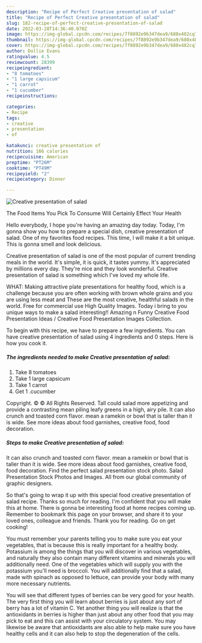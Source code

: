 ```yaml
---
description: "Recipe of Perfect Creative presentation of salad"
title: "Recipe of Perfect Creative presentation of salad"
slug: 182-recipe-of-perfect-creative-presentation-of-salad
date: 2022-03-28T14:36:40.070Z
image: https://img-global.cpcdn.com/recipes/7f8892e9b347dea9/680x482cq70/creative-presentation-of-salad-recipe-main-photo.jpg
thumbnail: https://img-global.cpcdn.com/recipes/7f8892e9b347dea9/680x482cq70/creative-presentation-of-salad-recipe-main-photo.jpg
cover: https://img-global.cpcdn.com/recipes/7f8892e9b347dea9/680x482cq70/creative-presentation-of-salad-recipe-main-photo.jpg
author: Dollie Evans
ratingvalue: 4.5
reviewcount: 28399
recipeingredient:
- "8 tomatoes"
- "1 large capsicum"
- "1 carrot"
- "1 cucumber"
recipeinstructions:

categories:
- Recipe
tags:
- creative
- presentation
- of

katakunci: creative presentation of 
nutrition: 166 calories
recipecuisine: American
preptime: "PT26M"
cooktime: "PT49M"
recipeyield: "2"
recipecategory: Dinner

---
```



![Creative presentation of salad](https://img-global.cpcdn.com/recipes/7f8892e9b347dea9/680x482cq70/creative-presentation-of-salad-recipe-main-photo.jpg)

The Food Items You Pick To Consume Will Certainly Effect Your Health

Hello everybody, I hope you're having an amazing day today. Today, I'm gonna show you how to prepare a special dish, creative presentation of salad. One of my favorites food recipes. This time, I will make it a bit unique. This is gonna smell and look delicious.

Creative presentation of salad is one of the most popular of current trending meals in the world. It's simple, it is quick, it tastes yummy. It's appreciated by millions every day. They're nice and they look wonderful. Creative presentation of salad is something which I've loved my whole life.

WHAT: Making attractive plate presentations for healthy food, which is a challenge because you are often working with brown whole grains and you are using less meat and These are the most creative, healthful salads in the world. Free for commercial use High Quality Images. Today i bring to you unique ways to make a salad interesting!! Amazing n Funny Creative Food Presentation Ideas / Creative Food Presentation Images Collection.


To begin with this recipe, we have to prepare a few ingredients. You can have creative presentation of salad using 4 ingredients and 0 steps. Here is how you cook it.

<!--inarticleads1-->

##### The ingredients needed to make Creative presentation of salad:

1. Take 8 tomatoes
1. Take 1 large capsicum
1. Take 1 carrot
1. Get 1 .cucumber


Copyright. © © All Rights Reserved. Tall could salad more appetizing and provide a contrasting mean piling leafy greens in a high, airy pile. It can also crunch and toasted corn flavor. mean a ramekin or bowl that is taller than it is wide. See more ideas about food garnishes, creative food, food decoration. 

<!--inarticleads2-->

##### Steps to make Creative presentation of salad:



It can also crunch and toasted corn flavor. mean a ramekin or bowl that is taller than it is wide. See more ideas about food garnishes, creative food, food decoration. Find the perfect salad presentation stock photo. Salad Presentation Stock Photos and Images. All from our global community of graphic designers. 

So that's going to wrap it up with this special food creative presentation of salad recipe. Thanks so much for reading. I'm confident that you will make this at home. There is gonna be interesting food at home recipes coming up. Remember to bookmark this page on your browser, and share it to your loved ones, colleague and friends. Thank you for reading. Go on get cooking!

You must remember your parents telling you to make sure you eat your vegetables, that is because this is really important for a healthy body. Potassium is among the things that you will discover in various vegetables, and naturally they also contain many different vitamins and minerals you will additionally need. One of the vegetables which will supply you with the potassium you'll need is broccoli. You will additionally find that a salad, made with spinach as opposed to lettuce, can provide your body with many more necessary nutrients.

You will see that different types of berries can be very good for your health. The very first thing you will learn about berries is just about any sort of berry has a lot of vitamin C. Yet another thing you will realize is that the antioxidants in berries is higher than just about any other food that you may pick to eat and this can assist with your circulatory system. You may likewise be aware that antioxidants are also able to help make sure you have healthy cells and it can also help to stop the degeneration of the cells.
